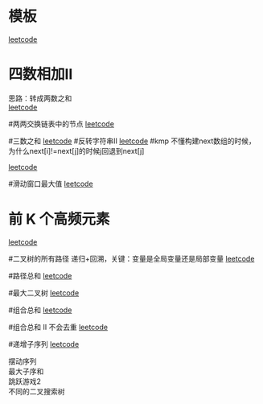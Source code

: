 # 模板
 
[leetcode]( https://leetcode.cn/problems/  )

# 四数相加II  
思路：转成两数之和  
[leetcode](https://leetcode.cn/problems/4sum-ii/)

#两两交换链表中的节点
[leetcode](https://leetcode.cn/problems/swap-nodes-in-pairs/)

#三数之和
[leetcode](https://leetcode.cn/problems/3sum/)
#反转字符串II
[leetcode](https://leetcode.cn/problems/reverse-string-ii/)
#kmp
不懂构建next数组的时候，为什么next[i]!=next[j]的时候j回退到next[j]

[leetcode](https://leetcode.cn/problems/find-the-index-of-the-first-occurrence-in-a-string/discussion/)

#滑动窗口最大值
[leetcode](https://leetcode.cn/problems/sliding-window-maximum/)
# 前 K 个高频元素

[leetcode](https://leetcode.cn/problems/top-k-frequent-elements/ )


#二叉树的所有路径
递归+回溯，关键：变量是全局变量还是局部变量
[leetcode](https://leetcode.cn/problems/binary-tree-paths/description/ )

#路径总和
[leetcode](https://leetcode.cn/problems/path-sum/description/ )


#最大二叉树
[leetcode](https://leetcode.cn/problems/maximum-binary-tree/description/ )


#组合总和
[leetcode](https://leetcode.cn/problems/combination-sum/description/ )

#组合总和 II
不会去重
[leetcode](https://leetcode.cn/problems/combination-sum-ii/description/ )

#递增子序列
[leetcode](https://leetcode.cn/problems/non-decreasing-subsequences)


摆动序列  
最大子序和  
跳跃游戏2  
不同的二叉搜索树